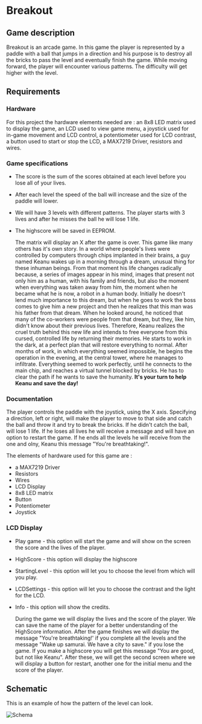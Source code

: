 # Breakout

## Game description

  Breakout is an arcade game. In this game the player is represented by a paddle with a ball that jumps in a direction and his purpose is to destroy all the bricks to pass the level and eventually finish the game. While moving forward, the player will encounter various patterns. The difficulty will get higher with the level.

## Requirements

### Hardware

  For this project the hardware elements needed are : an 8x8 LED matrix used to display the game, an LCD used to view game menu, a joystick used for in-game movement and LCD control, a potentiometer used for LCD contrast, a button used to start or stop the LCD, a MAX7219 Driver, resistors and wires.
  
### Game specifications

* The score is the sum of the scores obtained at each level before you lose all of your lives.
* After each level the speed of the ball will increase and the size of the paddle will lower.
* We will have 3 levels with different patterns. The player starts with 3 lives and after he misses the ball he will lose 1 life.
* The highscore will be saved in EEPROM.

  The matrix will display an X after the game is over.
  This game like many others has it's own story.
  In a world where people's lives were controlled by computers through chips implanted in their brains, a guy named Keanu wakes up in a morning through a dream, unusual thing for these inhuman beings. From that moment his life changes radically because, a series of images appear in his mind, images that present not only him as a human, with his family and friends, but also the moment when everything was taken away from him, the moment when he became what he is now, a robot in a human body.
  Initially he doesn't lend much importance to this dream, but when he goes to work the boss comes to give him a new project and then he realizes that this man was his father from that dream. When he looked around, he noticed that many of the co-workers were people from that dream, but they, like him, didn't know about their previous lives.
  Therefore, Keanu realizes the cruel truth behind this new life and intends to free everyone from this cursed, controlled life by returning their memories. He starts to work in the dark, at a perfect plan that will restore everything to normal. After months of work, in which everything seemed impossible, he begins the operation in the evening, at the central tower, where he manages to infiltrate. Everything seemed to work perfectly, until he connects to the main chip, and reaches a virtual tunnel blocked by bricks. He has to clear the path if he wants to save the humanity.
  **It's your turn to help Keanu and save the day!**

### Documentation

  The player controls the paddle with the joystick, using the X axis. Specifying a direction, left or right, will make the player to move to that side and catch the ball and throw it and try to break the bricks. If he didn't catch the ball, will lose 1 life. If he loses all lives he will receive a message and will have an option to restart the game. If he ends all the levels he will receive from the one and olny, Keanu this message "You're breathtaking!". 

  The elements of hardware used for this game are : 
* a MAX7219 Driver
* Resistors
* Wires
* LCD Display
* 8x8 LED matrix
* Button
* Potentiometer
* Joystick

### LCD Display

* Play game - this option will start the game and will show on the screen the score and the lives of the player.
* HighScore - this option will display the highscore
* StartingLevel - this option will let you to choose the level from which will you play.
* LCDSettings - this option will let you to choose the contrast and the light for the LCD.
* Info - this option will show the credits.
  
  During the game we will display the lives and the score of the player.
  We can save the name of the player for a better understanding of the HighScore information.
  After the game finishes we will display the message "You're breathtaking!' if you complete all the levels and the message "Wake up samurai. We have a city to save." if you lose the game. If you make a highscore you will get this message "You are good, but not like Keanu".
  After these, we will get the second screen  where we will display a button for restart, another one for the initial menu and the score of the player.

## Schematic

  This is an example of how the pattern of the level can look.

![Schema](https://user-images.githubusercontent.com/49250412/70389462-43363100-19c8-11ea-9925-2c882e720dac.PNG)
